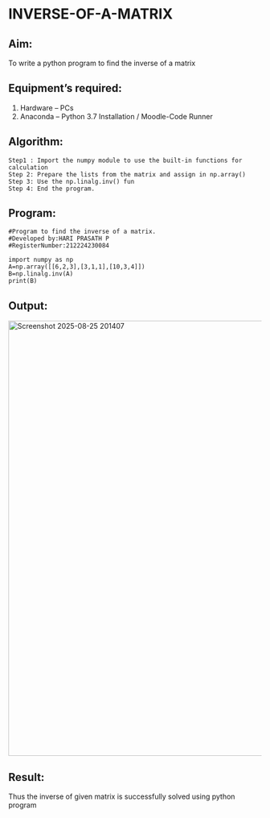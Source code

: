 # INVERSE-OF-A-MATRIX
## Aim:
To write a python program to find the inverse of a matrix
## Equipment’s required:
1. 	Hardware – PCs
2. 	Anaconda – Python 3.7 Installation / Moodle-Code Runner
## Algorithm:
```
Step1 : Import the numpy module to use the built-in functions for calculation
Step 2: Prepare the lists from the matrix and assign in np.array()
Step 3: Use the np.linalg.inv() fun
Step 4: End the program.
```
## Program:
```
#Program to find the inverse of a matrix.
#Developed by:HARI PRASATH P 
#RegisterNumber:212224230084

import numpy as np
A=np.array([[6,2,3],[3,1,1],[10,3,4]])
B=np.linalg.inv(A)
print(B)
```
## Output:
<img width="1261" height="864" alt="Screenshot 2025-08-25 201407" src="https://github.com/user-attachments/assets/b33a28bd-21ca-427b-8335-b0db3a99f50e" />

## Result:
Thus the inverse of given matrix is successfully solved using python program

